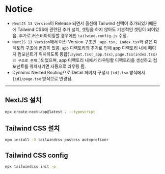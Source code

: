 # Notice
* `NextJS 13 Version`이 Release 되면서 옵션에 Tailwind 선택이 추가되었기때문에 Tailwind CSS에 관련된 추가 설치, 셋팅을 하지 않아도 기본적인 셋팅이 되어있음.
추가로 커스터마이징할 경우에만 `tailwind.config.js` 수정.
* `NextJS 13 Version`에서 이전 Version 구조인 `_app.tsx, index.tsx`와 같은 디렉토리 구조에 변경이 있음. `app` 디렉토리의 추가로 인해 app 디렉토리 내에 페이지 컴포넌트가 위치하도록 통합(`layout.tsx(_app.tsx)`, `page.tsx(index.tsx)의 구조로 존재.`)되었으며, app 디렉토리 내에서 라우팅할 디렉토리를 생성하고 컴포넌트를 위치시키면 자동으로 라우팅 됨. 
* Dynamic Nested Routing으로 Detail 페이지 구성시 `[id].tsx` 방식에서 `[id]/page.tsx` 방식으로 변경됨.

---

## NextJS 설치
```bash
npx create-next-app@latest . --typescript
```

## Tailwind CSS 설치
```bash
npm install -D tailwindcss postcss autoprefixer
```

## Tailwind CSS config
```bash
npx tailwindcss init -p
```